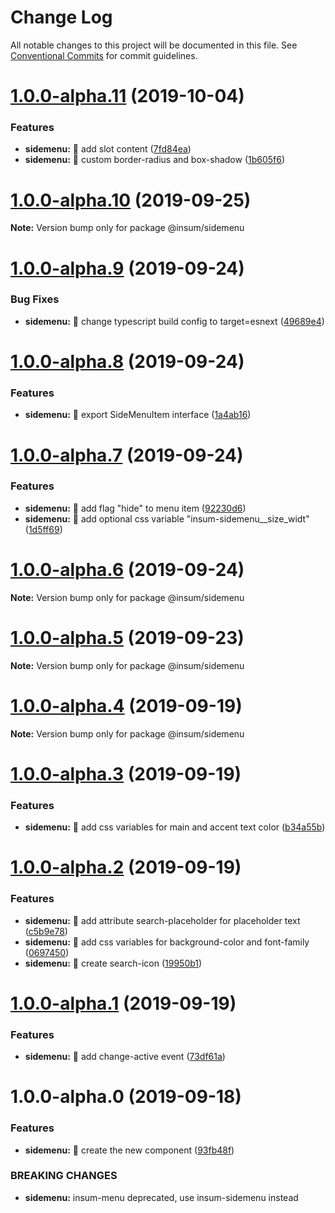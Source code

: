 # Change Log

All notable changes to this project will be documented in this file.
See [Conventional Commits](https://conventionalcommits.org) for commit guidelines.

# [1.0.0-alpha.11](https://github.com/inscriptum/insum/compare/@insum/sidemenu@1.0.0-alpha.10...@insum/sidemenu@1.0.0-alpha.11) (2019-10-04)


### Features

* **sidemenu:** 🌟 add slot content ([7fd84ea](https://github.com/inscriptum/insum/commit/7fd84ea))
* **sidemenu:** 🌟 custom border-radius and box-shadow ([1b605f6](https://github.com/inscriptum/insum/commit/1b605f6))





# [1.0.0-alpha.10](https://github.com/inscriptum/insum/compare/@insum/sidemenu@1.0.0-alpha.9...@insum/sidemenu@1.0.0-alpha.10) (2019-09-25)

**Note:** Version bump only for package @insum/sidemenu





# [1.0.0-alpha.9](https://github.com/inscriptum/insum/compare/@insum/sidemenu@1.0.0-alpha.8...@insum/sidemenu@1.0.0-alpha.9) (2019-09-24)


### Bug Fixes

* **sidemenu:** 🐛 change typescript build config to target=esnext ([49689e4](https://github.com/inscriptum/insum/commit/49689e4))





# [1.0.0-alpha.8](https://github.com/inscriptum/insum/compare/@insum/sidemenu@1.0.0-alpha.7...@insum/sidemenu@1.0.0-alpha.8) (2019-09-24)


### Features

* **sidemenu:** 🌟 export SideMenuItem interface ([1a4ab16](https://github.com/inscriptum/insum/commit/1a4ab16))





# [1.0.0-alpha.7](https://github.com/inscriptum/insum/compare/@insum/sidemenu@1.0.0-alpha.6...@insum/sidemenu@1.0.0-alpha.7) (2019-09-24)


### Features

* **sidemenu:** 🌟 add flag "hide" to menu item ([92230d6](https://github.com/inscriptum/insum/commit/92230d6))
* **sidemenu:** 🌟 add optional css variable "insum-sidemenu__size_widt" ([1d5ff69](https://github.com/inscriptum/insum/commit/1d5ff69))





# [1.0.0-alpha.6](https://github.com/inscriptum/insum/compare/@insum/sidemenu@1.0.0-alpha.5...@insum/sidemenu@1.0.0-alpha.6) (2019-09-24)

**Note:** Version bump only for package @insum/sidemenu





# [1.0.0-alpha.5](https://github.com/inscriptum/insum/compare/@insum/sidemenu@1.0.0-alpha.4...@insum/sidemenu@1.0.0-alpha.5) (2019-09-23)

**Note:** Version bump only for package @insum/sidemenu





# [1.0.0-alpha.4](https://github.com/inscriptum/insum/compare/@insum/sidemenu@1.0.0-alpha.3...@insum/sidemenu@1.0.0-alpha.4) (2019-09-19)

**Note:** Version bump only for package @insum/sidemenu





# [1.0.0-alpha.3](https://github.com/inscriptum/insum/compare/@insum/sidemenu@1.0.0-alpha.2...@insum/sidemenu@1.0.0-alpha.3) (2019-09-19)


### Features

* **sidemenu:** 🌟 add css variables for main and accent text color ([b34a55b](https://github.com/inscriptum/insum/commit/b34a55b))





# [1.0.0-alpha.2](https://github.com/inscriptum/insum/compare/@insum/sidemenu@1.0.0-alpha.1...@insum/sidemenu@1.0.0-alpha.2) (2019-09-19)


### Features

* **sidemenu:** 🌟 add attribute search-placeholder for placeholder text ([c5b9e78](https://github.com/inscriptum/insum/commit/c5b9e78))
* **sidemenu:** 🌟 add css variables for background-color and font-family ([0697450](https://github.com/inscriptum/insum/commit/0697450))
* **sidemenu:** 🌟 create search-icon ([19950b1](https://github.com/inscriptum/insum/commit/19950b1))





# [1.0.0-alpha.1](https://github.com/inscriptum/insum/compare/@insum/sidemenu@1.0.0-alpha.0...@insum/sidemenu@1.0.0-alpha.1) (2019-09-19)


### Features

* **sidemenu:** 🌟 add change-active event ([73df61a](https://github.com/inscriptum/insum/commit/73df61a))





# 1.0.0-alpha.0 (2019-09-18)


### Features

* **sidemenu:** 🌟 create the new component ([93fb48f](https://github.com/inscriptum/insum/commit/93fb48f))


### BREAKING CHANGES

* **sidemenu:** insum-menu deprecated, use insum-sidemenu instead
